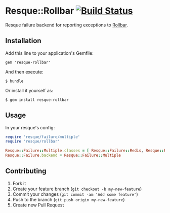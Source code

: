 # Resque::Rollbar [![Build Status](https://api.travis-ci.org/repositories/dimko/resque-rollbar.png)](https://travis-ci.org/dimko/resque-rollbar)

Resque failure backend for reporting exceptions to [Rollbar](https://rollbar.com).

## Installation

Add this line to your application's Gemfile:

    gem 'resque-rollbar'

And then execute:

    $ bundle

Or install it yourself as:

    $ gem install resque-rollbar

## Usage

In your resque's config:

```ruby
require 'resque/failure/multiple'
require 'resque/rollbar'

Resque::Failure::Multiple.classes = [ Resque::Failure::Redis, Resque::Failure::Rollbar ]
Resque::Failure.backend = Resque::Failure::Multiple
```

## Contributing

1. Fork it
2. Create your feature branch (`git checkout -b my-new-feature`)
3. Commit your changes (`git commit -am 'Add some feature'`)
4. Push to the branch (`git push origin my-new-feature`)
5. Create new Pull Request
